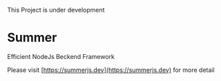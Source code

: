 This Project is under development

# Summer

Efficient NodeJs Beckend Framework

Please visit [https://summerjs.dev](https://summerjs.dev) for more detail
